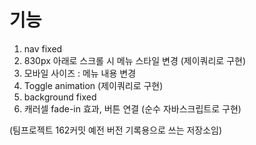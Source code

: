 # 기능

1. nav fixed
2. 830px 아래로 스크롤 시 메뉴 스타일 변경 (제이쿼리로 구현)
3. 모바일 사이즈 : 메뉴 내용 변경
4. Toggle animation (제이쿼리로 구현)
5. background fixed
6. 캐러셀 fade-in 효과, 버튼 연결 (순수 자바스크립트로 구현)

(팀프로젝트 162커밋 예전 버전 기록용으로 쓰는 저장소임)
